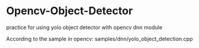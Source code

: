 # Opencv-Object-Detector
practice for using yolo object detector with opencv dnn module

According to the sample in opencv: samples/dnn/yolo_object_detection.cpp
